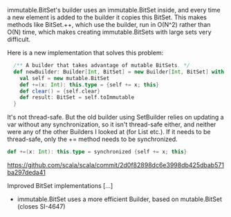 immutable.BitSet's builder uses an immutable.BitSet inside, and every time a new element is added to the builder it copies this BitSet. This makes methods like BitSet.++, which use the builder, run in O(N^2) rather than O(N) time, which makes creating immutable.BitSets with large sets very difficult.

Here is a new implementation that solves this problem:

```scala
  /** A builder that takes advantage of mutable BitSets. */
  def newBuilder: Builder[Int, BitSet] = new Builder[Int, BitSet] with Proxy {
    val self = new mutable.BitSet
    def +=(x: Int): this.type = {self += x; this}
    def clear() = {self.clear}
    def result: BitSet = self.toImmutable
  }
```
It's not thread-safe. But the old builder using SetBuilder relies on updating a var without any synchronization, so it isn't thread-safe either, and neither were any of the other Builders I looked at (for List etc.). If it needs to be thread-safe, only the += method needs to be synchronized.
```scala
def +=(x: Int): this.type = synchronized {self += x; this}
```
https://github.com/scala/scala/commit/2d0f82898dc6e3998db425dbab571ba297deda41

Improved BitSet implementations
[...]
- immutable.BitSet uses a more efficient Builder, based on
  mutable.BitSet (closes SI-4647)
